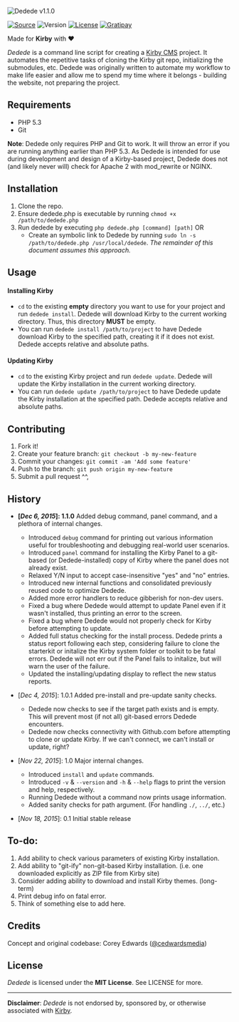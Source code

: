 ![Dedede v1.1.0](https://cdn.cedwardsmedia.com/images/dedede/dededelogo.png "Dedede Logo")


[![Source](https://img.shields.io/badge/source-cedwardsmedia/dedede-blue.svg?style=flat-square "Source")](https://www.github.com/cedwardsmedia/dedede)
![Version](https://img.shields.io/badge/version-1.1.0-brightgreen.svg?style=flat-square)
[![License](https://img.shields.io/badge/license-MIT-lightgrey.svg?style=flat-square "License")](./LICENSE)
[![Gratipay](https://img.shields.io/gratipay/cedwardsmedia.svg?style=flat-square "License")](https://gratipay.com/~cedwardsmedia/)

Made for **Kirby** with **♥**

_Dedede_ is a command line script for creating a [Kirby CMS](http://www.getkirby.com/) project. It automates the repetitive tasks of cloning the Kirby git repo, initializing the submodules, etc. Dedede was originally written to automate my workflow to make life easier and allow me to spend my time where it belongs - building the website, not preparing the project.

## Requirements
 - PHP 5.3
 - Git

**Note**: Dedede only requires PHP and Git to work. It will throw an error if you are running anything earlier than PHP 5.3. As Dedede is intended for use during development and design of a Kirby-based project, Dedede does not (and likely never will) check for Apache 2 with mod_rewrite or NGINX.

## Installation

1. Clone the repo.
2. Ensure dedede.php is executable by running `chmod +x /path/to/dedede.php`
3. Run dedede by executing `php dedede.php [command] [path]` OR
   - Create an symbolic link to Dedede by running `sudo ln -s /path/to/dedede.php /usr/local/dedede`. _The remainder of this document assumes this approach._

## Usage

#### Installing Kirby
- `cd` to the existing **empty** directory you want to use for your project and run `dedede install`. Dedede will download Kirby to the current working directory. Thus, this directory **MUST** be empty.
- You can run `dedede install /path/to/project` to have Dedede download Kirby to the specified path, creating it if it does not exist. Dedede accepts relative and absolute paths.

#### Updating Kirby
- `cd` to the existing Kirby project and run `dedede update`. Dedede will update the Kirby installation in the current working directory.
- You can run `dedede update /path/to/project` to have Dedede update the Kirby installation at the specified path. Dedede accepts relative and absolute paths.

## Contributing

1. Fork it!
2. Create your feature branch: `git checkout -b my-new-feature`
3. Commit your changes: `git commit -am 'Add some feature'`
4. Push to the branch: `git push origin my-new-feature`
5. Submit a pull request ^^,

## History

- **[_Dec 6, 2015_]: 1.1.0** Added debug command, panel command, and a plethora of internal changes.
  - Introduced `debug` command for printing out various information useful for troubleshooting and debugging real-world user scenarios.
  - Introduced `panel` command for installing the Kirby Panel to a git-based (or Dedede-installed) copy of Kirby where the panel does not already exist.
  - Relaxed Y/N input to accept case-insensitive "yes" and "no" entries.
  - Introduced new internal functions and consolidated previously reused code to optimize Dedede.
  - Added more error handlers to reduce gibberish for non-dev users.
  - Fixed a bug where Dedede would attempt to update Panel even if it wasn't installed, thus printing an error to the screen.
  - Fixed a bug where Dedede would not properly check for Kirby before attempting to update.
  - Added full status checking for the install process. Dedede prints a status report following each step, considering failure to clone the starterkit or initalize the Kirby system folder or toolkit to be fatal errors. Dedede will not err out if the Panel fails to initalize, but will warn the user of the failure.
  - Updated the installing/updating display to reflect the new status reports.



- [_Dec 4, 2015_]: 1.0.1 Added pre-install and pre-update sanity checks.
   - Dedede now checks to see if the target path exists and is empty. This will prevent most (if not all) git-based errors Dedede encounters.
   - Dedede now checks connectivity with Github.com before attempting to clone or update Kirby. If we can't connect, we can't install or update, right?


- [_Nov 22, 2015_]: 1.0 Major internal changes.
   - Introduced `install` and `update` commands.
   - Introduced `-v` & `--version` and `-h` & `--help` flags to print the version and help, respectively.
   - Running Dedede without a command now prints usage information.
   - Added sanity checks for path argument. (For handling `./`, `../`, etc.)


- [_Nov 18, 2015_]: 0.1 Initial stable release

## To-do:

1. Add ability to check various parameters of existing Kirby installation.
2. Add ability to "git-ify" non-git-based Kirby installation. (i.e. one downloaded explicitly as ZIP file from Kirby site)
3. Consider adding ability to download and install Kirby themes. (long-term)
4. Print debug info on fatal error.
5. Think of something else to add here.


## Credits
Concept and original codebase: Corey Edwards ([@cedwardsmedia](https://www.twitter.com/cedwardsmedia))

## License
_Dedede_ is licensed under the **MIT License**. See LICENSE for more.

---
**Disclaimer**: _Dedede_ is not endorsed by, sponsored by, or otherwise associated with [Kirby](http://www.getkirby.com).
